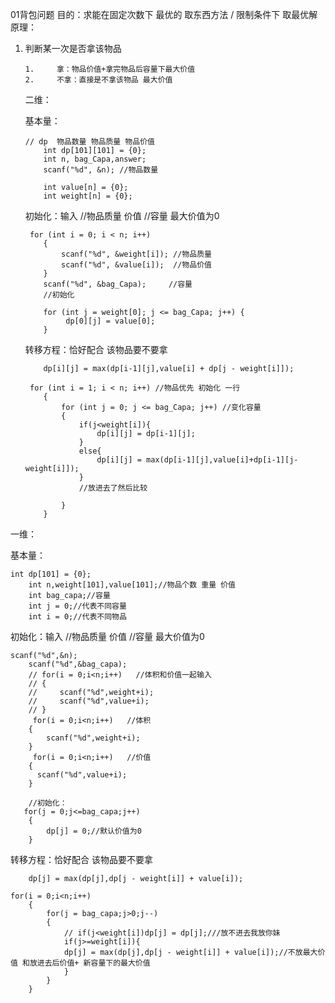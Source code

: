 01背包问题
目的：求能在固定次数下 最优的 取东西方法 / 限制条件下 取最优解
原理：

 1. 判断某一次是否拿该物品 

    	1. ​	拿：物品价值+拿完物品后容量下最大价值
    	2. ​	不拿：直接是不拿该物品 最大价值

    二维：

    基本量：

    ~~~
    // dp  物品数量 物品质量 物品价值
        int dp[101][101] = {0};
        int n, bag_Capa,answer;
        scanf("%d", &n); //物品数量
        
        int value[n] = {0};
        int weight[n] = {0};
    ~~~

    

    初始化：输入 //物品质量  价值  //容量   最大价值为0

    ~~~
     for (int i = 0; i < n; i++)
        {
            scanf("%d", &weight[i]); //物品质量
            scanf("%d", &value[i]);  //物品价值
        }
        scanf("%d", &bag_Capa);     //容量
        //初始化
    
        for (int j = weight[0]; j <= bag_Capa; j++) {
             dp[0][j] = value[0];
        }
    ~~~

    

    

    转移方程：恰好配合 该物品要不要拿

    ~~~
    	dp[i][j] = max(dp[i-1][j],value[i] + dp[j - weight[i]]);
    ~~~

    ~~~
     for (int i = 1; i < n; i++) //物品优先 初始化 一行
        {
            for (int j = 0; j <= bag_Capa; j++) //变化容量
            {
                if(j<weight[i]){
                    dp[i][j] = dp[i-1][j];
                }
                else{
                    dp[i][j] = max(dp[i-1][j],value[i]+dp[i-1][j-weight[i]]);
                }
                //放进去了然后比较
    
            }
        }
    ~~~

    

    

一维：

基本量：

~~~
int dp[101] = {0};
    int n,weight[101],value[101];//物品个数 重量 价值
    int bag_capa;//容量
    int j = 0;//代表不同容量
    int i = 0;//代表不同物品
~~~

初始化：输入 //物品质量  价值  //容量   最大价值为0

~~~
scanf("%d",&n);
    scanf("%d",&bag_capa);
    // for(i = 0;i<n;i++)   //体积和价值一起输入
    // {
    //     scanf("%d",weight+i);
    //     scanf("%d",value+i);
    // }
     for(i = 0;i<n;i++)   //体积
    {
        scanf("%d",weight+i);
    }
     for(i = 0;i<n;i++)   //价值
    {
      scanf("%d",value+i);
    }
    
    //初始化：
   for(j = 0;j<=bag_capa;j++)
    {
        dp[j] = 0;//默认价值为0
    }
~~~

转移方程：恰好配合 该物品要不要拿

~~~
	dp[j] = max(dp[j],dp[j - weight[i]] + value[i]);
~~~

~~~
for(i = 0;i<n;i++)
    {
        for(j = bag_capa;j>0;j--)
        {
            // if(j<weight[i])dp[j] = dp[j];///放不进去我放你妹
            if(j>=weight[i]){
            dp[j] = max(dp[j],dp[j - weight[i]] + value[i]);//不放最大价值 和放进去后价值+ 新容量下的最大价值
            }
        }
    }
~~~


